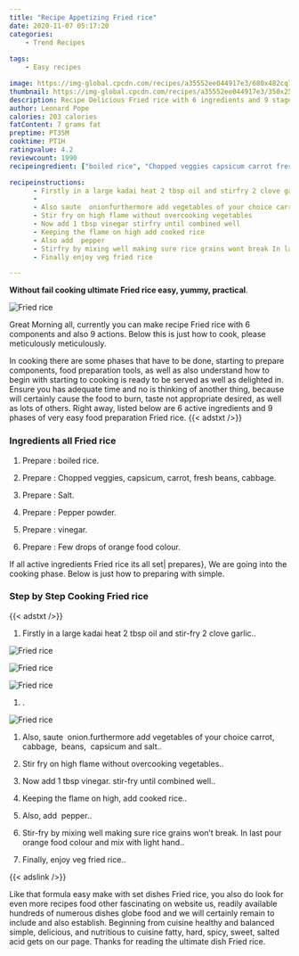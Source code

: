 ```yaml
---
title: "Recipe Appetizing Fried rice"
date: 2020-11-07 05:17:20
categories:
    - Trend Recipes
    
tags:
    - Easy recipes

image: https://img-global.cpcdn.com/recipes/a35552ee044917e3/680x482cq70/fried-rice-recipe-main-photo.jpg
thumbnail: https://img-global.cpcdn.com/recipes/a35552ee044917e3/350x250cq70/fried-rice-recipe-main-photo.jpg
description: Recipe Delicious Fried rice with 6 ingredients and 9 stages of easy cooking.
author: Leonard Pope
calories: 203 calories
fatContent: 7 grams fat
preptime: PT35M
cooktime: PT1H
ratingvalue: 4.2
reviewcount: 1990
recipeingredient: ["boiled rice", "Chopped veggies capsicum carrot fresh beans cabbage", "Salt", "Pepper powder", "vinegar", "Few drops of orange food colour"]

recipeinstructions: 
      - Firstly in a large kadai heat 2 tbsp oil and stirfry 2 clove garlic 
      -  
      - Also saute  onionfurthermore add vegetables of your choice carrot cabbage  beans  capsicum and salt 
      - Stir fry on high flame without overcooking vegetables 
      - Now add 1 tbsp vinegar stirfry until combined well 
      - Keeping the flame on high add cooked rice 
      - Also add  pepper 
      - Stirfry by mixing well making sure rice grains wont break In last pour orange food colour and mix with light hand 
      - Finally enjoy veg fried rice

---
```




**Without fail cooking ultimate Fried rice easy, yummy, practical**. 


![Fried rice](https://img-global.cpcdn.com/recipes/a35552ee044917e3/680x482cq70/fried-rice-recipe-main-photo.jpg "Fried rice")




Great Morning all, currently you can make recipe Fried rice with 6 components and also 9 actions. Below this is just how to cook, please meticulously meticulously.

In cooking there are some phases that have to be done, starting to prepare components, food preparation tools, as well as also understand how to begin with starting to cooking is ready to be served as well as delighted in. Ensure you has adequate time and no is thinking of another thing, because will certainly cause the food to burn, taste not appropriate desired, as well as lots of others. Right away, listed below are 6 active ingredients and 9 phases of very easy food preparation Fried rice.
{{< adstxt />}}

### Ingredients all Fried rice


1. Prepare  : boiled rice.

1. Prepare  : Chopped veggies, capsicum, carrot, fresh beans, cabbage.

1. Prepare  : Salt.

1. Prepare  : Pepper powder.

1. Prepare  : vinegar.

1. Prepare  : Few drops of orange food colour.



If all active ingredients Fried rice its all set| prepares}, We are going into the cooking phase. Below is just how to preparing with simple.

### Step by Step Cooking Fried rice

{{< adstxt />}}


1. Firstly in a large kadai heat 2 tbsp oil and stir-fry 2 clove garlic..



![Fried rice](https://img-global.cpcdn.com/steps/ca9e012cd659e9a3/160x128cq70/fried-rice-recipe-step-1-photo.jpg" "Fried rice")

![Fried rice](https://img-global.cpcdn.com/steps/9e430d3a7f083d32/160x128cq70/fried-rice-recipe-step-1-photo.jpg" "Fried rice")

![Fried rice](https://img-global.cpcdn.com/steps/971f18c563391850/160x128cq70/fried-rice-recipe-step-1-photo.jpg" "Fried rice")



1. .



![Fried rice](https://img-global.cpcdn.com/steps/72c7be83c5755de1/160x128cq70/fried-rice-recipe-step-2-photo.jpg" "Fried rice")



1. Also, saute  onion.furthermore add vegetables of your choice carrot, cabbage,  beans,  capsicum and salt..



1. Stir fry on high flame without overcooking vegetables..



1. Now add 1 tbsp vinegar. stir-fry until combined well..



1. Keeping the flame on high, add cooked rice..



1. Also, add  pepper..



1. Stir-fry by mixing well making sure rice grains won’t break. In last pour orange food colour and mix with light hand..



1. Finally, enjoy veg fried rice..





{{< adslink />}}

Like that formula easy make with set dishes Fried rice, you also do look for even more recipes food other fascinating on website us, readily available hundreds of numerous dishes globe food and we will certainly remain to include and also establish. Beginning from cuisine healthy and balanced simple, delicious, and nutritious to cuisine fatty, hard, spicy, sweet, salted acid gets on our page. Thanks for reading the ultimate dish Fried rice.
